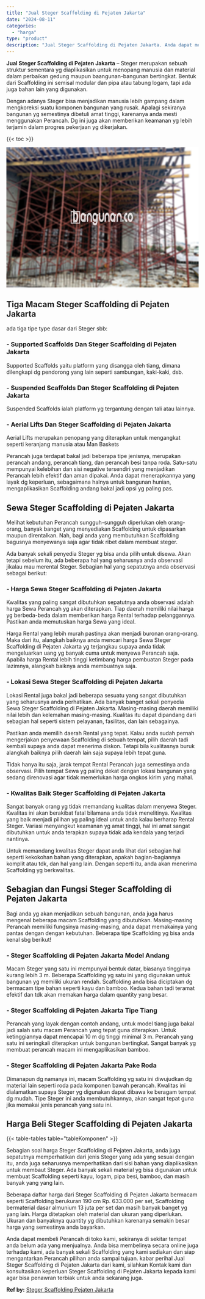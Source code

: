 ```yaml
---
title: "Jual Steger Scaffolding di Pejaten Jakarta"
date: "2024-08-11"
categories: 
  - "harga"
type: "product"
description: "Jual Steger Scaffolding di Pejaten Jakarta. Anda dapat membeli Perancah di toko kami, sekiranya di sekitar tempat anda belum ada yang menjualnya. Anda bisa m..."
---
```


**Jual Steger Scaffolding di Pejaten Jakarta** – Steger merupakan sebuah struktur sementara yg diaplikasikan untuk menopang manusia dan material dalam perbaikan gedung maupun baangunan-bangunan bertingkat. Bentuk dari Scaffolding ini semisal modular dan pipa atau tabung logam, tapi ada juga bahan lain yang digunakan.

Dengan adanya Steger bisa menjadikan manusia lebih gampang dalam mengkoreksi suatu komponen bangunan yang rusak. Apalagi sekiranya bangunan yg semestinya dibetuli amat tinggi, karenanya anda mesti menggunakan Perancah. Dg ini juga akan memberikan keamanan yg lebih terjamin dalam progres pekerjaan yg dikerjakan.

{{< toc >}}

![Jual Steger Scaffolding di Pejaten Jakarta](/images/sewa-scaffolding-steger-28.png)

## Tiga Macam Steger Scaffolding di Pejaten Jakarta

ada tiga tipe type dasar dari Steger sbb:

### \- Supported Scaffolds Dan Steger Scaffolding di Pejaten Jakarta

Supported Scaffolds yaitu platform yang disangga oleh tiang, dimana dilengkapi dg pendorong yang lain seperti sambungan, kaki-kaki, dsb.

### \- Suspended Scaffolds Dan Steger Scaffolding di Pejaten Jakarta

Suspended Scaffolds ialah platform yg tergantung dengan tali atau lainnya.

### \- Aerial Lifts Dan Steger Scaffolding di Pejaten Jakarta

Aerial Lifts merupakan penopang yang diterapkan untuk mengangkat seperti keranjang manusia atau Man Baskets

Perancah juga terdapat bakal jadi beberapa tipe jenisnya, merupakan perancah andang, perancah tiang, dan perancah besi tanpa roda. Satu-satu mempunyai kelebihan dan sisi negative tersendiri yang menjadikan Perancah lebih efektif dan aman dipakai. Anda dapat menerapkannya yang layak dg keperluan, sebagaimana halnya untuk bangunan hunian, mengaplikasikan Scaffolding andang bakal jadi opsi yg paling pas.

## Sewa Steger Scaffolding di Pejaten Jakarta

Melihat kebutuhan Perancah sungguh-sungguh diperlukan oleh orang-orang, banyak banget yang menyediakan Scaffolding untuk dipasarkan maupun direntalkan. Nah, bagi anda yang membutuhkan Scaffolding bagusnya menyewanya saja agar tidak ribet dalam membuat steger.

Ada banyak sekali penyedia Steger yg bisa anda pilih untuk disewa. Akan tetapi sebelum itu, ada beberapa hal yang seharusnya anda observasi jikalau mau merental Steger. Sebagian hal yang sepatutnya anda observasi sebagai berikut:

### \- Harga Sewa Steger Scaffolding di Pejaten Jakarta

Kwalitas yang paling sangat dibutuhkan sepatutnya anda observasi adalah harga Sewa Perancah yg akan diterapkan. Tiap daerah memiliki nilai harga yg berbeda-beda dalam memberikan harga Rental terhadap pelanggannya. Pastikan anda memutuskan harga Sewa yang ideal.

Harga Rental yang lebih murah pastinya akan menjadi buronan orang-orang. Maka dari itu, alangkah baiknya anda mencari harga Sewa Steger Scaffolding di Pejaten Jakarta yg terjangkau supaya anda tidak mengeluarkan uang yg banyak cuma untuk menyewa Perancah saja. Apabila harga Rental lebih tinggi ketimbang harga pembuatan Steger pada lazimnya, alangkah baiknya anda membuatnya saja.

### \- Lokasi Sewa Steger Scaffolding di Pejaten Jakarta

Lokasi Rental juga bakal jadi beberapa sesuatu yang sangat dibutuhkan yang seharusnya anda perhatikan. Ada banyak banget sekali penyedia Sewa Steger Scaffolding di Pejaten Jakarta. Masing-masing daerah memiliki nilai lebih dan kelemahan masing-masing. Kualitas itu dapat dipandang dari sebagian hal seperti sistem pelayanan, fasilitas, dan lain sebagainya.

Pastikan anda memilih daerah Rental yang tepat. Kalau anda sudah pernah mengerjakan penyewaan Scaffolding di sebuah tempat, pilih daerah tadi kembali supaya anda dapat menerima diskon. Tetapi bila kualitasnya buruk alangkah baiknya pilih daerah lain saja supaya lebih tepat guna.

Tidak hanya itu saja, jarak tempat Rental Perancah juga semestinya anda observasi. Pilih tempat Sewa yg paling dekat dengan lokasi bangunan yang sedang direnovasi agar tidak memerlukan harga ongkos kirim yang mahal.

### \- Kwalitas Baik Steger Scaffolding di Pejaten Jakarta

Sangat banyak orang yg tidak memandang kualitas dalam menyewa Steger. Kwalitas ini akan berakibat fatal bilamana anda tidak menelitinya. Kwalitas yang baik menjadi pilihan yg paling ideal untuk anda kalau berharap Rental Steger. Variasi menyangkut keamanan yg amat tinggi, hal ini amat sangat dibutuhkan untuk anda terapkan supaya tidak ada kendala yang terjadi nantinya.

Untuk memandang kwalitas Steger dapat anda lihat dari sebagian hal seperti kekokohan bahan yang diterapkan, apakah bagian-bagiannya komplit atau tdk, dan hal yang lain. Dengan seperti itu, anda akan menerima Scaffolding yg berkwalitas.

## Sebagian dan Fungsi Steger Scaffolding di Pejaten Jakarta

Bagi anda yg akan menjadikan sebuah bangunan, anda juga harus mengenal beberapa macam Scaffolding yang dibutuhkan. Masing-masing Perancah memiliki fungsinya masing-masing, anda dapat memakainya yang pantas dengan dengan kebutuhan. Beberapa tipe Scaffolding yg bisa anda kenal sbg berikut!

### \- Steger Scaffolding di Pejaten Jakarta Model Andang

Macam Steger yang satu ini mempunyai bentuk datar, biasanya tingginya kurang lebih 3 m. Beberapa Scaffolding yg satu ini yang digunakan untuk bangunan yg memiliki ukuran rendah. Scaffolding anda bisa diciptakan dg bermacam tipe bahan seperti kayu dan bamboo. Kedua bahan tadi teramat efektif dan tdk akan memakan harga dalam quantity yang besar.

### \- Steger Scaffolding di Pejaten Jakarta Tipe Tiang

Perancah yang layak dengan contoh andang, untuk model tiang juga bakal jadi salah satu macam Perancah yang tepat guna diterapkan. Untuk ketinggiannya dapat mencapai 10 m dg tinggi minimal 3 m. Perancah yang satu ini seringkali diterapkan untuk bangunan bertingkat. Sangat banyak yg membuat perancah macam ini mengaplikasikan bamboo.

### \- Steger Scaffolding di Pejaten Jakarta Pake Roda

Dimanapun dg namanya ini, macam Scaffolding yg satu ini diwujudkan dg material lain seperti roda pada komponen bawah perancah. Kwalitas ini dialamatkan supaya Steger yg digunakan dapat dibawa ke beragam tempat dg mudah. Tipe Steger ini anda membutuhkannya, akan sangat tepat guna jika memakai jenis perancah yang satu ini.

## Harga Beli Steger Scaffolding di Pejaten Jakarta

{{< table-tables table="tableKomponen" >}}

Sebagian soal harga Steger Scaffolding di Pejaten Jakarta, anda juga sepatutnya memperhatikan dari jenis Steger yang ada yang sesuai dengan itu, anda juga seharusnya memperhatikan dari sisi bahan yang diaplikasikan untuk membaut Steger. Ada banyak sekali material yg bisa digunakan untuk membuat Scaffolding seperti kayu, logam, pipa besi, bamboo, dan masih banyak yang yang lain.

Beberapa daftar harga dari Steger Scaffolding di Pejaten Jakarta bermacam seperti Scaffolding berukuran 190 cm Rp. 633.000 per set, Scaffolding bermaterial dasar almunium 13 juta per set dan masih banyak banget yg yang lain. Harga ditetapkan oleh material dan ukuran yang diperlukan. Ukuran dan banyaknya quantity yg dibutuhkan karenanya semakin besar harga yang semestinya anda bayarkan.

Anda dapat membeli Perancah di toko kami, sekiranya di sekitar tempat anda belum ada yang menjualnya. Anda bisa membelinya secara online juga terhadap kami, ada banyak sekali Scaffolding yang kami sediakan dan siap mengantarkan Perancah pilihan anda sampai tujuan. kabar perihal Jual Steger Scaffolding di Pejaten Jakarta dari kami, silahkan Kontak kami dan konsultasikan keperluan Steger Scaffolding di Pejaten Jakarta kepada kami agar bisa penawran terbiak untuk anda sekarang juga.

**Ref by:** [Steger Scaffolding Pejaten Jakarta](https://id.wikipedia.org/wiki/Steger)

